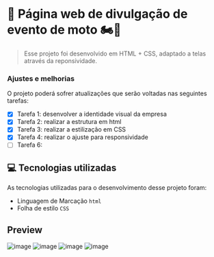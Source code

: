 # 📝 Página web de divulgação de evento de moto 🏍🛵

> Esse projeto foi desenvolvido em HTML + CSS, adaptado a telas através da reponsividade.

### Ajustes e melhorias

O projeto poderá sofrer atualizações que serão voltadas nas seguintes tarefas:

- [x] Tarefa 1: desenvolver a identidade visual da empresa
- [x] Tarefa 2: realizar a estrutura em html
- [x] Tarefa 3: realizar a estilização em CSS
- [x] Tarefa 4: realizar o ajuste para responsividade
- [ ] Tarefa 6: 

## 💻 Tecnologias utilizadas

As tecnologias utilizadas para o desenvolvimento desse projeto foram:

* Linguagem de Marcação `html`
* Folha de estilo `CSS`
  
## Preview

![image](https://github.com/user-attachments/assets/dce0f4d9-c0ad-49dd-ab96-d62b26e7233e)
![image](https://github.com/user-attachments/assets/f447d162-b807-4b40-a134-5785048f7fd2)
![image](https://github.com/user-attachments/assets/6502af7e-286a-43c8-8b00-e0e834b21a56)
![image](https://github.com/user-attachments/assets/0cb0f78d-ac97-4ac5-b23b-8b2bb5c8ad21)



